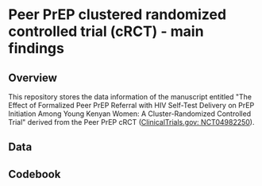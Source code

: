 # Peer PrEP clustered randomized controlled trial (cRCT) - main findings

## Overview

This repository stores the data information of the manuscript entitled "The Effect of Formalized Peer PrEP Referral with HIV Self-Test Delivery on PrEP Initiation Among Young Kenyan Women: A Cluster-Randomized Controlled Trial" derived from the Peer PrEP cRCT ([ClinicalTrials.gov: NCT04982250](https://clinicaltrials.gov/study/NCT04982250?cond=HIV&titles=Peer%20PrEP&rank=1)).


## Data


## Codebook